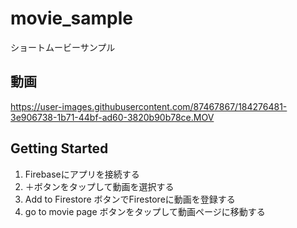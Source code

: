 # movie_sample

ショートムービーサンプル

## 動画
https://user-images.githubusercontent.com/87467867/184276481-3e906738-1b71-44bf-ad60-3820b90b78ce.MOV

## Getting Started

1. Firebaseにアプリを接続する
2. ＋ボタンをタップして動画を選択する
3. Add to Firestore ボタンでFirestoreに動画を登録する
4. go to movie page ボタンをタップして動画ページに移動する
